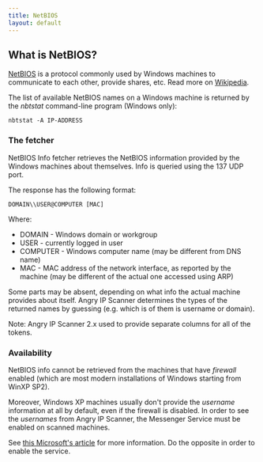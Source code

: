 ```yaml
---
title: NetBIOS
layout: default
---
```


## What is NetBIOS?

[NetBIOS](http://en.wikipedia.org/wiki/NetBIOS) is a protocol commonly used by Windows machines to communicate to each other, provide shares, etc. 
Read more on [Wikipedia](http://en.wikipedia.org/wiki/NetBIOS).

The list of available NetBIOS names on a Windows machine is returned by the _nbtstat_ command-line program (Windows only):

    nbtstat -A IP-ADDRESS

### The fetcher

NetBIOS Info fetcher retrieves the NetBIOS information provided by the Windows machines about themselves. Info is queried using the 137 UDP port.

The response has the following format:

    DOMAIN\\USER@COMPUTER [MAC]

Where:
* DOMAIN - Windows domain or workgroup
* USER - currently logged in user
* COMPUTER - Windows computer name (may be different from DNS name)
* MAC - MAC address of the network interface, as reported by the machine (may be different of the actual one accessed using ARP)

Some parts may be absent, depending on what info the actual machine provides about itself. Angry IP Scanner determines the types of the returned names by guessing (e.g. which is of them is username or domain).

Note: Angry IP Scanner 2.x used to provide separate columns for all of the tokens.

### Availability

NetBIOS info cannot be retrieved from the machines that have _firewall_ enabled (which are most modern installations of Windows starting from WinXP SP2).

Moreover, Windows XP machines usually don't provide the _username_ information at all by default, even if the firewall is disabled. In order to see the _usernames_ from Angry IP Scanner, the Messenger Service must be enabled on scanned machines.

See [this Microsoft's article](http://www.microsoft.com/windowsxp/using/security/learnmore/stopspam.mspx) for more information. Do the opposite in order to enable the service.

